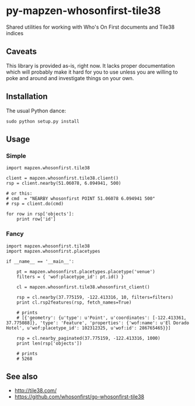 # py-mapzen-whosonfirst-tile38

Shared utilities for working with Who's On First documents and Tile38 indices

## Caveats

This library is provided as-is, right now. It lacks proper
documentation which will probably make it hard for you to use unless
you are willing to poke and around and investigate things on your
own.

## Installation

The usual Python dance:

```
sudo python setup.py install
```    

## Usage

### Simple

```
import mapzen.whosonfirst.tile38

client = mapzen.whosonfirst.tile38.client()
rsp = client.nearby(51.06078, 6.094941, 500)

# or this:
# cmd  = "NEARBY whosonfirst POINT 51.06078 6.094941 500"
# rsp = client.do(cmd)

for row in rsp['objects']:
	print row['id']
```

### Fancy

```
import mapzen.whosonfirst.tile38
import mapzen.whosonfirst.placetypes

if __name__ == '__main__':

    pt = mapzen.whosonfirst.placetypes.placetype('venue')
    filters = { 'wof:placetype_id': pt.id() }

    cl = mapzen.whosonfirst.tile38.whosonfirst_client()

    rsp = cl.nearby(37.775159, -122.413316, 10, filters=filters)
    print cl.rsp2features(rsp, fetch_names=True)

    # prints
    # [{'geometry': {u'type': u'Point', u'coordinates': [-122.413361, 37.775088]}, 'type': 'Feature', 'properties': {'wof:name': u'El Dorado Hotel', u'wof:placetype_id': 102312325, u'wof:id': 286765465}}]

    rsp = cl.nearby_paginated(37.775159, -122.413316, 1000)
    print len(rsp['objects'])

    # prints
    # 5268
```

## See also

* http://tile38.com/
* https://github.com/whosonfirst/go-whosonfirst-tile38